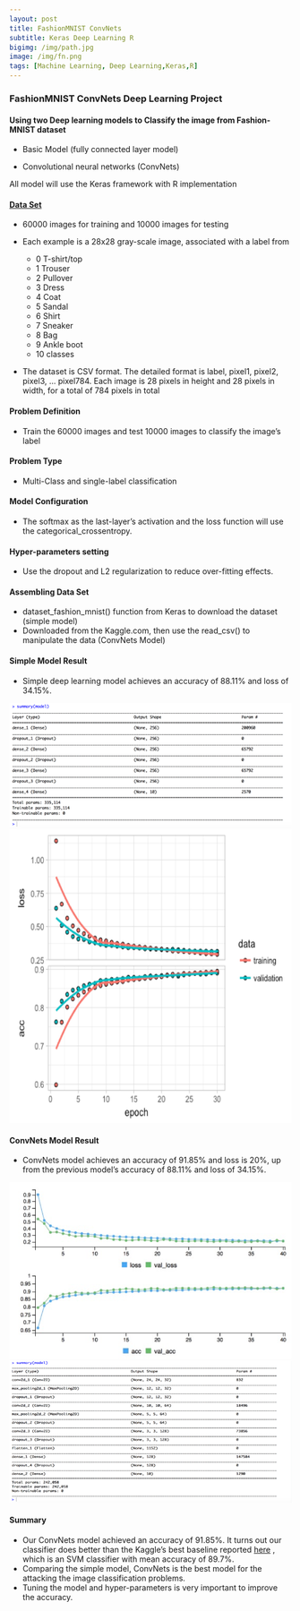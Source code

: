 ```yaml
---
layout: post
title: FashionMNIST ConvNets
subtitle: Keras Deep Learning R
bigimg: /img/path.jpg
image: /img/fn.png
tags: [Machine Learning, Deep Learning,Keras,R]
---
```


### FashionMNIST ConvNets Deep Learning Project
#### Using two Deep learning models to Classify the image from Fashion-MNIST dataset

- Basic Model (fully connected layer model)

- Convolutional neural networks (ConvNets)

All model will use the Keras framework with R implementation 

#### [Data Set](https://www.kaggle.com/zalando-research/fashionmnist/data)

- 60000 images for training and 10000 images for testing
- Each example is a 28x28 gray-scale image, associated with a label from 
   + 0 T-shirt/top
   + 1 Trouser
   + 2 Pullover
   + 3 Dress
   + 4 Coat
   + 5 Sandal
   + 6 Shirt
   + 7 Sneaker
   + 8 Bag
   + 9 Ankle boot 
   + 10 classes 

- The dataset is CSV format. The detailed format is label, pixel1, pixel2, pixel3, ... pixel784. Each image is 28 pixels in height and 28 pixels in width, for a total of 784 pixels in total 

#### Problem Definition
   - Train the 60000 images and test 10000 images to classify the image’s label
#### Problem Type
   - Multi-Class and single-label classification
#### Model Configuration
   - The softmax as the last-layer’s activation and the loss function will use the categorical_crossentropy. 
#### Hyper-parameters setting
   - Use the dropout and L2 regularization to reduce over-fitting effects.
#### Assembling Data Set   
  - dataset_fashion_mnist() function from Keras to download the dataset (simple model)
  - Downloaded from the Kaggle.com, then use the read_csv() to manipulate the data (ConvNets Model)
    
#### Simple Model Result
  - Simple deep learning model achieves an accuracy of 88.11% and loss of 34.15%.

![sim0](/img/plot_image/sim_0.png)
![sim1](/img/plot_image/sim1.png)
    
#### ConvNets Model Result  
 - ConvNets model achieves an accuracy of 91.85% and loss is 20%, up from the previous model’s accuracy of 88.11% and   loss of 34.15%. 

![con](/img/plot_image/simple_res.png)
![con1](/img/plot_image/simple_res2.png)

#### Summary
- Our ConvNets model achieved an accuracy of 91.85%. It turns out our classifier does better than the Kaggle’s best baseline reported [here](https://www.kaggle.com/zalando-research/fashionmnist/data) , which is an SVM classifier with mean accuracy of 89.7%.
- Comparing the simple model, ConvNets is the best model for the attacking the image classification problems.  
- Tuning the model and hyper-parameters is very important to improve the accuracy.


     

